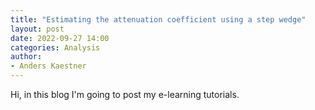 ```yaml
---
title: "Estimating the attenuation coefficient using a step wedge"
layout: post
date: 2022-09-27 14:00
categories: Analysis
author:
- Anders Kaestner
---
```


Hi, in this blog I'm going to post my e-learning tutorials.
